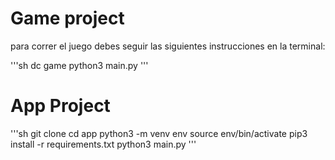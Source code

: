 # Game project

para correr el juego debes seguir las siguientes instrucciones en la terminal:

'''sh
dc game
python3 main.py
'''


# App Project

'''sh
git clone
cd app
python3 -m venv env
source env/bin/activate
pip3 install -r requirements.txt
python3 main.py
'''
